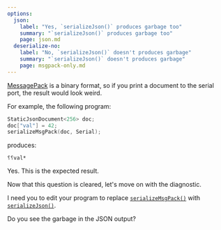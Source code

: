 ```yaml
---
options:
  json:
    label: "Yes, `serializeJson()` produces garbage too"
    summary: "`serializeJson()` produces garbage too"
    page: json.md
  deserialize-no:
    label: "No, `serializeJson()` doesn't produces garbage"
    summary: "`serializeJson()` doesn't produces garbage"
    page: msgpack-only.md
---
```


[MessagePack](https://msgpack.org/) is a binary format, so if you print a document to the serial port, the result would look weird.

For example, the following program:

```c++
StaticJsonDocument<256> doc;
doc["val"] = 42;
serializeMsgPack(doc, Serial);
```

produces:

```text
⸮⸮val*
```

Yes. This is the expected result.

Now that this question is cleared, let's move on with the diagnostic.

I need you to edit your program to replace [`serializeMsgPack()`](/v7/api/msgpack/serializemsgpack/) with [`serializeJson()`](/v7/api/json/serializejson/).

Do you see the garbage in the JSON output?
